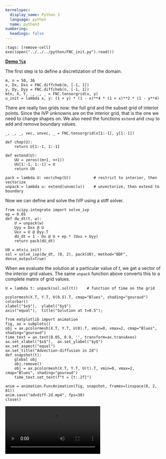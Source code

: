 ```yaml
---
kernelspec:
  display_name: Python 3
  language: python
  name: python3
numbering:
  headings: false
---
```

```{code-cell}
:tags: [remove-cell]
exec(open("../../../python/FNC_init.py").read())
```
[**Demo %s**](#demo-diffadv-advdiff)


The first step is to define a discretization of the domain.

```{code-cell}
m, n = 50, 36
x, Dx, Dxx = FNC.diffcheb(m, [-1, 1])
y, Dy, Dyy = FNC.diffcheb(n, [-1, 1])
mtx, X, Y, _, _, _ = FNC.tensorgrid(x, y)
u_init = lambda x, y: (1 + y) * (1 - x)**4 * (1 + x)**2 * (1 - y**4)
```

There are really two grids now: the full grid and the subset grid of interior points. Since the IVP unknowns are on the interior grid, that is the one we need to change shapes on. We also need the functions `extend` and `chop` to add and remove boundary values.

```{code-cell}
_, _, _, vec, unvec, _ = FNC.tensorgrid(x[1:-1], y[1:-1])

def chop(U):
    return U[1:-1, 1:-1]

def extend(U):
    UU = zeros((m+1, n+1))
    UU[1:-1, 1:-1] = U
    return UU

pack = lambda U: vec(chop(U))          # restrict to interior, then vectorize
unpack = lambda u: extend(unvec(u))    # unvectorize, then extend to boundary

```

Now we can define and solve the IVP using a stiff solver.

```{code-cell}
from scipy.integrate import solve_ivp
ep = 0.05
def dw_dt(t, w):
    U = unpack(w)
    Uyy = Dxx @ U
    Uxx = U @ Dyy.T 
    dU_dt = 1 - Dx @ U + ep * (Uxx + Uyy)
    return pack(dU_dt)

U0 = mtx(u_init)
sol = solve_ivp(dw_dt, (0, 2), pack(U0), method="BDF", dense_output=True)
```

When we evaluate the solution at a particular value of $t$, we get a vector of the interior grid values. The same `unpack` function above converts this to a complete matrix of grid values.

```{code-cell}
U = lambda t: unpack(sol.sol(t))    # function of time on the grid

pcolormesh(X.T, Y.T, U(0.5).T, cmap="Blues", shading="gouraud")
colorbar()
xlabel("$x$"),  ylabel("$y$")
axis("equal"),  title("Solution at t=0.5");
```

```{code-cell}
from matplotlib import animation
fig, ax = subplots()
obj = ax.pcolormesh(X.T, Y.T, U(0).T, vmin=0, vmax=2, cmap="Blues", shading="gouraud")
time_text = ax.text(0.05, 0.9, '', transform=ax.transAxes)
ax.set_xlabel("$x$"),  ax.set_ylabel("$y$")
ax.set_aspect("equal")
ax.set_title("Advection-diffusion in 2d")
def snapshot(t):
    global obj
    obj.remove()
    obj = ax.pcolormesh(X.T, Y.T, U(t).T, vmin=0, vmax=2, cmap="Blues", shading="gouraud")
    time_text.set_text(f"t = {t:.2f}")

anim = animation.FuncAnimation(fig, snapshot, frames=linspace(0, 2, 81))
anim.save("advdiff-2d.mp4", fps=30)
close()
```

![Advection-diffusion in 2d](advdiff-2d.mp4)
